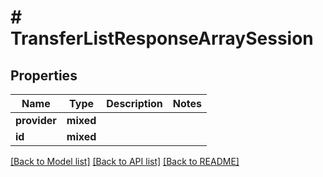 # # TransferListResponseArraySession

## Properties

Name | Type | Description | Notes
------------ | ------------- | ------------- | -------------
**provider** | **mixed** |  |
**id** | **mixed** |  |

[[Back to Model list]](../../README.md#models) [[Back to API list]](../../README.md#endpoints) [[Back to README]](../../README.md)
